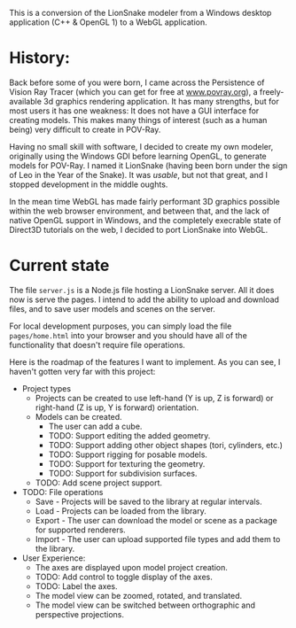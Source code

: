 This is a conversion of the LionSnake modeler from a Windows desktop application (C++ & OpenGL 1) to a WebGL application.

# History:

Back before some of you were born, I came across the Persistence of Vision Ray Tracer (which you can get for free at www.povray.org), a freely-available 3d graphics rendering application. It has many strengths, but for most users it has one weakness: It does not have a GUI interface for creating models. This makes many things of interest (such as a human being) very difficult to create in POV-Ray.

Having no small skill with software, I decided to create my own modeler, originally using the Windows GDI before learning OpenGL, to generate models for POV-Ray. I named it LionSnake (having been born under the sign of Leo in the Year of the Snake). It was *usable*, but not that great, and I stopped development in the middle oughts.

In the mean time WebGL has made fairly performant 3D graphics possible within the web browser environment, and between that, and the lack of native OpenGL support in Windows, and the completely execrable state of Direct3D tutorials on the web, I decided to port LionSnake into WebGL.

# Current state

The file `server.js` is a Node.js file hosting a LionSnake server. All it does now is serve the pages. I intend to add the ability to upload and download files, and to save user models and scenes on the server.

For local development purposes, you can simply load the file `pages/home.html` into your browser and you should have all of the functionality that doesn't require file operations.

Here is the roadmap of the features I want to implement. As you can see, I haven't gotten very far with this project:

* Project types
	* Projects can be created to use left-hand (Y is up, Z is forward) or right-hand (Z is up, Y is forward) orientation.
	* Models can be created.
		* The user can add a cube.
		* TODO: Support editing the added geometry.
		* TODO: Support adding other object shapes (tori, cylinders, etc.)
		* TODO: Support rigging for posable models.
		* TODO: Support for texturing the geometry.
		* TODO: Support for subdivision surfaces.
	* TODO: Add scene project support.
* TODO: File operations
	* Save - Projects will be saved to the library at regular intervals.
	* Load - Projects can be loaded from the library.
	* Export - The user can download the model or scene as a package for supported renderers.
	* Import - The user can upload supported file types and add them to the library.
* User Experience:
	* The axes are displayed upon model project creation.
	* TODO: Add control to toggle display of the axes.
	* TODO: Label the axes.
	* The model view can be zoomed, rotated, and translated.
	* The model view can be switched between orthographic and perspective projections.
